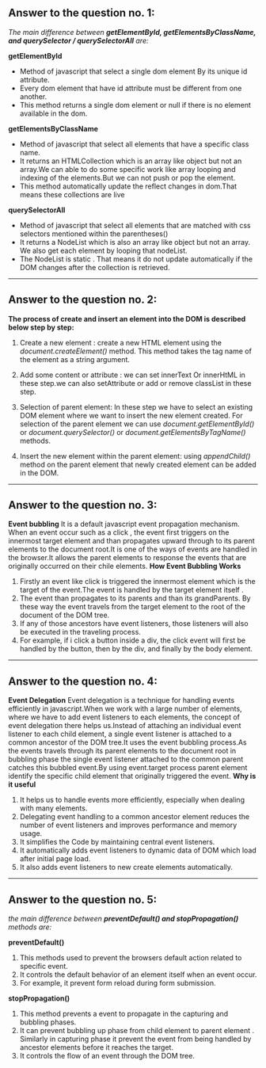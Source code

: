 ## Answer to the question no. 1:
 *The main difference between **getElementById, getElementsByClassName, and querySelector / querySelectorAll** are:*

**getElementById**
- Method of javascript that select a single dom element By its unique id attribute.
- Every dom element that have id attribute must be different from one another.
- This method returns a single dom element or null if there is no element available in the dom.

**getElementsByClassName**
- Method of javascript that select all elements that have a specific class name.
- It returns an HTMLCollection which is an array like object but not an array.We can able to do some specific work like array looping and indexing of the elements.But we can not push or pop the element.
- This method  automatically update the  reflect changes in dom.That means these collections are live

**querySelectorAll**
- Method of javascript that select all elements that are matched with css selectors mentioned within the parentheses() 
- It returns a NodeList which is also an array like object but not an array. We also get each element by looping that nodeList.
- The NodeList is static . That means it do not update automatically if the DOM changes after the collection is retrieved.


---

## Answer to the question no. 2:
**The process of create and insert an element into the DOM is described below step by step:**

1. Create a new element :
create a new HTML element using the *document.createElement()* method. This method takes the tag name of the element as a string argument.

2. Add some content or attribute :
we can set innerText Or innerHtML in these step.we can also setAttribute or add or remove classList in these step.

3. Selection of parent element:
In these step we have to select an existing DOM element where we want to insert the new element created. For selection of the parent element we can use *document.getElementById()* or *document.querySelector()* or *document.getElementsByTagName()* methods.

4. Insert the new element within the parent element:
using *appendChild()* method on the parent element that newly created element can be added in the DOM.

---

## Answer to the question no. 3:
**Event bubbling**
It is a default javascript event propagation mechanism. When an event occur such as a click , the event first triggers on the innermost target element and than propagates upward through to its parent elements to the document root.It is one of the ways of events are handled in the browser.It allows the parent elements to response the events that are originally occurred on their chile elements.
**How Event Bubbling Works**
1. Firstly an event like click is triggered the innermost element which is the target of the event.The event is handled by the target element itself .
2. The event than propagates to its parents and than its grandParents. By these way the event travels from the target element to the root of the document of the DOM tree.
3. If any of those ancestors have event listeners, those listeners will also be executed in the traveling process.
4. For example,  if i click a button inside a div, the click event will first be handled by the button, then by the div, and finally by the body element. 

---
## Answer to the question no. 4:
**Event Delegation**
Event delegation is a technique for handling events efficiently in javascript.When we work with a large number of elements, where we have to add event listeners to each elements, the concept of event delegation there helps us.Instead of attaching an individual event listener to each child element, a single event listener is attached to a common ancestor of the DOM tree.It uses the event bubbling process.As the events travels through its parent elements to the document root in bubbling phase the single event listener attached to the common parent catches this bubbled event.By using event.target process parent element identify the specific child element that originally triggered the event.
**Why is it useful**
1. It helps us to handle events more efficiently, especially when dealing with many elements.
2. Delegating event handling to a common ancestor element reduces the number of event listeners and improves performance and memory usage.
3. It simplifies the Code by maintaining central event listeners.
4. It automatically adds event listeners to dynamic data of DOM which load after initial page load.
5. It also adds event listeners to new create elements automatically.

---

## Answer to the question no. 5:
*the main difference between **preventDefault() and stopPropagation()** methods are:*

**preventDefault()**
1. This methods used to prevent the browsers default action related to specific event.
2. It controls the default behavior of an element itself when an event occur.
3. For example, it prevent form reload during form submission.

**stopPropagation()**
1. This method prevents a event to propagate in the capturing and bubbling phases.
2. It can prevent bubbling up phase from child element to parent element . Similarly in capturing phase it prevent the event from being handled by ancestor elements before it reaches the target.
3. It controls the flow of an event through the DOM tree.
